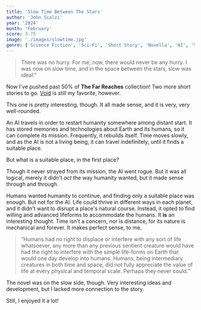 ```yaml
---
title: 'Slow Time Between The Stars'
author: 'John Scalzi'
year: '2024'
month: 'February'
score: 3.75
image: './images/slowtime.jpg'
genre: ['Science Fiction', 'Sci-Fi', 'Short Story', 'Novella', 'AI', 'Space']
---
```


> There was no hurry. For me, now, there would never be any hurry. I was now on slow time,
> and in the space between the stars, slow was ideal.”

Now I've pushed past 50% of **The Far Reaches** collection! Two more short stories to
go. [Void](/2023/22_Void) is still my favorite, however.

This one is pretty interesting, though. It all made sense, and it is very, very well-rounded.

An AI travels in order to restart humanity somewhere among distant start. It has stored memories and technologies about Earth and its humans, so it can complete its mission. Frequently, it rebuilds itself. Time moves slowly, and as the AI is not a living being, it can travel indefinitely, until it finds a suitable place.

But what is a suitable place, in the first place?

Though it never strayed from its mission, the AI went rogue. But it was all logical, merely it didn't _act_ the way humanity wanted, but it made sense through and through.

Humans wanted humanity to continue, and finding only a suitable place was enough. But not for the AI. Life could thrive in different ways in each planet, and it didn't want to disrupt a place's natural course. Instead, it opted to find willing and advanced lifeforms to accommodate the humans. It **is** an interesting thought. Time isn't a concern, nor is distance, for its nature is mechanical and forever. It makes perfect sense, to me.

> “Humans had no right to displace or interfere with any sort of life whatsoever, any more than any previous sentient creature would have had the right to interfere with the simple life-forms on Earth that would one day develop into humans. Humans, being intermediary
> creatures in both time and space, did not fully appreciate the value of life at every
> physical and temporal scale. Perhaps they never could.”

The novel was on the slow side, though. Very interesting ideas and development, but I lacked more connection to the story.

Still, I enjoyed it a lot!
